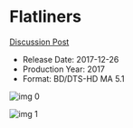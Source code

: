 # Flatliners

[Discussion Post](https://www.avsforum.com/threads/bass-eq-for-filtered-movies.2995212/post-58333626)

* Release Date: 2017-12-26
* Production Year: 2017
* Format: BD/DTS-HD MA 5.1

![img 0](https://i.imgur.com/6an61Vm.jpg)

![img 1](https://i.imgur.com/Dxu5L7l.jpg)

